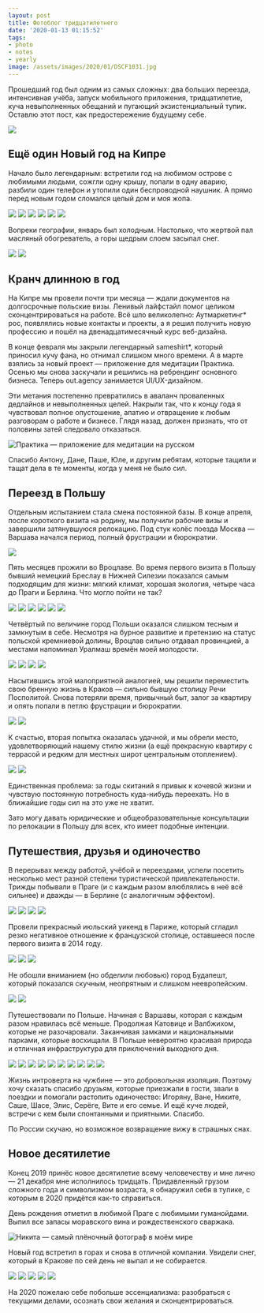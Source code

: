 ```yaml
---
layout: post
title: Фотоблог тридцатилетнего
date: '2020-01-13 01:15:52'
tags:
- photo
- notes
- yearly
image: /assets/images/2020/01/DSCF1031.jpg
---
```


Прошедший год был одним из самых сложных: два больших переезда, интенсивная учёба, запуск мобильного приложения, тридцатилетие, куча невыполненных обещаний и пугающий экзистенциальный тупик. Оставлю этот пост, как предостережение будущему себе.

![](/assets/images/2020/01/DSCF1031.jpg)

## Ещё один Новый год на Кипре

Начало было легендарным: встретили год на любимом острове с любимыми людьми, сожгли одну крышу, попали в одну аварию, разбили один телефон и утопили один беспроводной наушник. А прямо перед новым годом сломался целый дом и моя жопа.

![](/assets/images/2020/01/DSCF7503.jpg)
![](/assets/images/2020/01/DSCF7663.jpg)
![](/assets/images/2020/01/DSCF8621-2.jpg)
![](/assets/images/2020/01/DSCF8662-1.jpg)
![](/assets/images/2020/01/DSCF8558-6.jpg)
![](/assets/images/2020/01/DSCF8076-1.jpg)

Вопреки географии, январь был холодным. Настолько, что жертвой пал масляный обогреватель, а горы щедрым слоем засыпал снег.

![](/assets/images/2020/01/DSCF7984.jpg)
![](/assets/images/2020/01/DSCF7466-1.jpg)

## Кранч длинною в год

На Кипре мы провели почти три месяца — ждали документов на долгосрочные польские визы. Ленивый лайфстайл помог целиком сконцентрироваться на работе. Всё шло великолепно: Аутмаркетинг\* рос, появлялись новые контакты и проекты, а я решил получить новую профессию и пошёл на двенадцатимесячный курс веб-дизайна.

В конце февраля мы закрыли легендарный sameshirt\*, который приносил кучу фана, но отнимал слишком много времени. А в марте взялись за новый проект — приложение для медитации Практика. Осенью мы снова заскучали и решились на ребрендинг основного бизнеса. Теперь out.agency занимается UI/UX-дизайном.

Эти метания постепенно превратились в аваланч проваленных дедлайнов и невыполненных целей. Накрыли так, что к концу года я чувствовал полное опустошение, апатию и отвращение к любым разговорам о работе и бизнесе. Глядя назад, должен признать, что от половины затей следовало отказаться.

![Практика — приложение для медитации на русском](/assets/images/2020/01/DSCF0440.jpg)

Спасибо Антону, Дане, Паше, Юле, и другим ребятам, которые тащили и тащат дела в те моменты, когда у меня не было сил.

## Переезд в Польшу

Отдельным испытанием стала смена постоянной базы. В конце апреля, после короткого визита на родину, мы получили рабочие визы и завершили затянувшуюся релокацию. Под стук колёс поезда Москва — Варшава начался период, полный фрустрации и бюрократии.

![](/assets/images/2020/01/DSCF9168.jpg)

Пять месяцев прожили во Вроцлаве. Во время первого визита в Польшу бывший немецкий Бреслау в Нижней Силезии показался самым подходящим для жизни: мягкий климат, хорошая экология, четыре часа до Праги и Берлина. Что могло пойти не так?

![](/assets/images/2020/01/DSCF8893.jpg)
![](/assets/images/2020/01/DSCF9331.jpg)
![](/assets/images/2020/01/DSCF9086-1.jpg)
![](/assets/images/2020/01/DSCF9409.jpg)
![](/assets/images/2020/01/DSCF9243.jpg)
![](/assets/images/2020/01/DSCF0245-1.jpg)

Четвёртый по величине город Польши оказался слишком тесным и замкнутым в себе. Несмотря на бурное развитие и претензию на статус польской кремниевой долины, Вроцлав сильно отдавал провинцией, а местами напоминал Уралмаш времён моей молодости.

![](/assets/images/2020/01/DSCF0207.jpg)
![](/assets/images/2020/01/DSCF9049.jpg)
![](/assets/images/2020/01/DSCF9278-1.jpg)
![](/assets/images/2020/01/DSCF9233-1.jpg)

Насытившись этой малоприятной аналогией, мы решили переместить свою бренную жизнь в Краков — сильно бывшую столицу Речи Посполитой. Снова потеряли время, привычный быт, залог за квартиру и опять попали в петлю фрустрации и бюрократии.

![](/assets/images/2020/01/DSCF1071.jpg)
![](/assets/images/2020/01/DSCF1488.jpg)

К счастью, вторая попытка оказалась удачной, и мы обрели место, удовлетворяющий нашему стилю жизни (а ещё прекрасную квартиру с террасой и редким для местных широт центральным отоплением).

![](/assets/images/2020/01/DSCF0843.jpg)
![](/assets/images/2020/01/DSCF1126.jpg)

Единственная проблема: за годы скитаний я привык к кочевой жизни и чувствую постоянную потребность куда-нибудь переехать. Но в ближайшие годы сил на это уже не хватит.

Зато могу давать юридические и общеобразовательные консультации по релокации в Польшу для всех, кто имеет подобные интенции.

## Путешествия, друзья и одиночество

В перерывах между работой, учёбой и переездами, успели посетить несколько мест разной степени туристической привлекательности. Трижды побывали в Праге (и с каждым разом влюблялись в неё всё сильнее) и дважды — в Берлине (с аналогичным эффектом).

![](/assets/images/2020/01/DSCF8977.jpg)
![](/assets/images/2020/01/DSCF8979.jpg)
![](/assets/images/2020/01/DSCF8983.jpg)
![](/assets/images/2020/01/DSCF9873.jpg)

Провели прекрасный июльский уикенд в Париже, который сгладил резко негативное отношение к французской столице, оставшееся после первого визита в 2014 году.

![](/assets/images/2020/01/DSCF9635.jpg)
![](/assets/images/2020/01/DSCF9567.jpg)
![](/assets/images/2020/01/DSCF9651.jpg)

Не обошли вниманием (но обделили любовью) город Будапешт, который показался скучным, неопрятным и слишком неевропейским.

![](/assets/images/2020/01/DSCF0634.jpg)
![](/assets/images/2020/01/DSCF0736.jpg)

Путешествовали по Польше. Начиная с Варшавы, которая с каждым разом нравилась всё меньше. Продолжая Катовице и Валбжихом, которые не разочаровали. Заканчивая замками и национальными парками, которые восхищали. В Польше невероятно красивая природа и отличная инфраструктура для приключений выходного дня.

![](/assets/images/2020/01/DSCF0353.jpg)
![](/assets/images/2020/01/DSCF0361.jpg)
![](/assets/images/2020/01/DSCF9863.jpg)
![](/assets/images/2020/01/DSCF9153.jpg)
![](/assets/images/2020/01/DSCF9161.jpg)
![](/assets/images/2020/01/DSCF9821-1.jpg)
![](/assets/images/2020/01/DSCF1472-1.jpg)
![](/assets/images/2020/01/DSCF1483-1.jpg)
![](/assets/images/2020/01/DSCF9739-1.jpg)
![](/assets/images/2020/01/DSCF9767-1.jpg)

Жизнь интроверта на чужбине — это добровольная изоляция. Поэтому хочу сказать спасибо друзьям, которые приезжали в гости, звали в поездки и помогали растопить одиночество: Игоряну, Ване, Никите, Саше, Шасе, Элис, Серёге, Вите и его семье. И ещё куче людей, встречи с кем были спонтанными и приятными. Спасибо.

По России скучаю, но возможное возвращение вижу в страшных снах.

## Новое десятилетие

Конец 2019 принёс новое десятилетие всему человечеству и мне лично — 21 декабря мне исполнилось тридцать. Придавленный грузом сложного года и символизмом возраста, я обнаружил себя в тупике, с которым в 2020 придётся как-то справиться.

День рождения отметил в любимой Праге с любимыми гуманойдами. Выпил все запасы моравского вина и рождественского сваржака.

![Никита — самый плёночный фотограф в моём мире](/assets/images/2020/01/File-00005.jpg)

Новый год встретил в горах и снова в отличной компании. Увидели снег, который в Кракове по сей день не выпал и не собирается.

![](/assets/images/2020/01/DSCF1275.jpg)
![](/assets/images/2020/01/DSCF1288.jpg)
![](/assets/images/2020/01/DSCF1356.jpg)
![](/assets/images/2020/01/DSCF1388.jpg)
![](/assets/images/2020/01/DSCF1368.jpg)

На 2020 пожелаю себе побольше эссенциализма: разобраться с текущими делами, осознать свои желания и сконцентрироваться.